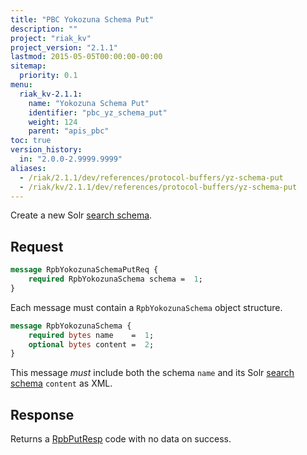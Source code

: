 ```yaml
---
title: "PBC Yokozuna Schema Put"
description: ""
project: "riak_kv"
project_version: "2.1.1"
lastmod: 2015-05-05T00:00:00-00:00
sitemap:
  priority: 0.1
menu:
  riak_kv-2.1.1:
    name: "Yokozuna Schema Put"
    identifier: "pbc_yz_schema_put"
    weight: 124
    parent: "apis_pbc"
toc: true
version_history:
  in: "2.0.0-2.9999.9999"
aliases:
  - /riak/2.1.1/dev/references/protocol-buffers/yz-schema-put
  - /riak/kv/2.1.1/dev/references/protocol-buffers/yz-schema-put
---
```


Create a new Solr [search schema]({{<baseurl>}}riak/kv/2.1.1/developing/usage/search-schemas).

## Request

```protobuf
message RpbYokozunaSchemaPutReq {
    required RpbYokozunaSchema schema =  1;
}
```

Each message must contain a `RpbYokozunaSchema` object structure.

```protobuf
message RpbYokozunaSchema {
    required bytes name    =  1;
    optional bytes content =  2;
}
```

This message *must* include both the schema `name` and its Solr [search schema]({{<baseurl>}}riak/kv/2.1.1/developing/usage/search-schemas) `content` as XML.

## Response

Returns a [RpbPutResp]({{<baseurl>}}riak/kv/2.1.1/developing/api/protocol-buffers/#message-codes) code with no data on success.
